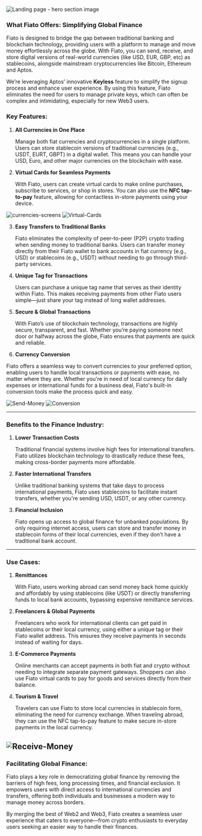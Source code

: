 ![Landing page - hero section image](https://iili.io/dsD3reS.jpg)

### What Fiato Offers: Simplifying Global Finance

Fiato is designed to bridge the gap between traditional banking and blockchain technology, providing users with a platform to manage and move money effortlessly across the globe. With Fiato, you can send, receive, and store digital versions of real-world currencies (like USD, EUR, GBP, etc) as stablecoins, alongside mainstream cryptocurrencies like Bitcoin, Ethereum and Aptos.

We’re leveraging Aptos’ innovative **Keyless** feature to simplify the signup process and enhance user experience. By using this feature, Fiato eliminates the need for users to manage private keys, which can often be complex and intimidating, especially for new Web3 users.

### Key Features:

1.  **All Currencies in One Place**
  
    Manage both fiat currencies and cryptocurrencies in a single platform. Users can store stablecoin versions of traditional currencies (e.g., USDT, EURT, GBPT) in a digital wallet. This means you can handle your USD, Euro, and other major currencies on the blockchain with ease.
    
2.  **Virtual Cards for Seamless Payments**
   
    With Fiato, users can create virtual cards to make online purchases, subscribe to services, or shop in stores. You can also use the **NFC tap-to-pay** feature, allowing for contactless in-store payments using your device.

![currencies-screens](https://iili.io/dsD3g72.jpg)
![Virtual-Cards](https://iili.io/dsD3trx.jpg)
    
3.  **Easy Transfers to Traditional Banks**
    
    Fiato eliminates the complexity of peer-to-peer (P2P) crypto trading when sending money to traditional banks. Users can transfer money directly from their Fiato wallet to bank accounts in fiat currency (e.g., USD) or stablecoins (e.g., USDT) without needing to go through third-party services.    

4.  **Unique Tag for Transactions**
   
    Users can purchase a unique tag name that serves as their identity within Fiato. This makes receiving payments from other Fiato users simple—just share your tag instead of long wallet addresses.
    
5.  **Secure & Global Transactions**
   
    With Fiato’s use of blockchain technology, transactions are highly secure, transparent, and fast. Whether you’re paying someone next door or halfway across the globe, Fiato ensures that payments are quick and reliable.
    
7. **Currency Conversion**
   
Fiato offers a seamless way to convert currencies to your preferred option, enabling users to handle local transactions or payments with ease, no matter where they are. Whether you're in need of local currency for daily expenses or international funds for a business deal, Fiato's built-in conversion tools make the process quick and easy.

![Send-Money](https://iili.io/dsD3bdQ.jpg)
![Conversion](https://iili.io/dsD3Udl.jpg)
    
----------

### Benefits to the Finance Industry:

1.  **Lower Transaction Costs**
   
    Traditional financial systems involve high fees for international transfers. Fiato utilizes blockchain technology to drastically reduce these fees, making cross-border payments more affordable.
    
2.  **Faster International Transfers**
   
    Unlike traditional banking systems that take days to process international payments, Fiato uses stablecoins to facilitate instant transfers, whether you're sending USD, USDT, or any other currency.
    
3.  **Financial Inclusion**
   
    Fiato opens up access to global finance for unbanked populations. By only requiring internet access, users can store and transfer money in stablecoin forms of their local currencies, even if they don’t have a traditional bank account.

----------

### Use Cases:

1.  **Remittances**
   
    With Fiato, users working abroad can send money back home quickly and affordably by using stablecoins (like USDT) or directly transferring funds to local bank accounts, bypassing expensive remittance services.
    
2.  **Freelancers & Global Payments**
   
    Freelancers who work for international clients can get paid in stablecoins or their local currency, using either a unique tag or their Fiato wallet address. This ensures they receive payments in seconds instead of waiting for days.
    
3.  **E-Commerce Payments**
   
    Online merchants can accept payments in both fiat and crypto without needing to integrate separate payment gateways. Shoppers can also use Fiato virtual cards to pay for goods and services directly from their balance.
    
4.  **Tourism & Travel**
   
    Travelers can use Fiato to store local currencies in stablecoin form, eliminating the need for currency exchange. When traveling abroad, they can use the NFC tap-to-pay feature to make secure in-store payments in the local currency.
    
![Receive-Money](https://iili.io/dsD34m7.jpg)
----------

### Facilitating Global Finance:

Fiato plays a key role in democratizing global finance by removing the barriers of high fees, long processing times, and financial exclusion. It empowers users with direct access to international currencies and transfers, offering both individuals and businesses a modern way to manage money across borders.

By merging the best of Web2 and Web3, Fiato creates a seamless user experience that caters to everyone—from crypto enthusiasts to everyday users seeking an easier way to handle their finances.
